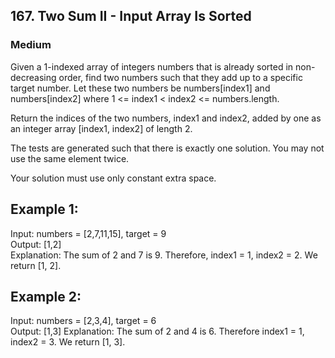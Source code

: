 ## 167. Two Sum II - Input Array Is Sorted

### Medium

Given a 1-indexed array of integers numbers that is already sorted in non-decreasing order, find two numbers such that
they add up to a specific target number. Let these two numbers be numbers[index1] and numbers[index2] where 1 <=
index1 < index2 <= numbers.length.

Return the indices of the two numbers, index1 and index2, added by one as an integer array [index1, index2] of length 2.

The tests are generated such that there is exactly one solution. You may not use the same element twice.

Your solution must use only constant extra space.

## Example 1:

Input: numbers = [2,7,11,15], target = 9\
Output: [1,2]\
Explanation: The sum of 2 and 7 is 9. Therefore, index1 = 1, index2 = 2. We return [1, 2].

## Example 2:

Input: numbers = [2,3,4], target = 6 \
Output: [1,3]
Explanation: The sum of 2 and 4 is 6. Therefore index1 = 1, index2 = 3. We return [1, 3].
